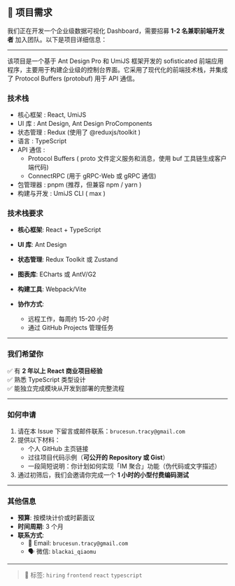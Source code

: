## 🚀 项目需求
我们正在开发一个企业级数据可视化 Dashboard，需要招募 **1-2 名兼职前端开发者** 加入团队。以下是项目详细信息：

---
该项目是一个基于 Ant Design Pro 和 UmiJS 框架开发的 sofisticated 前端应用程序，主要用于构建企业级的控制台界面。它采用了现代化的前端技术栈，并集成了 Protocol Buffers (protobuf) 用于 API 通信。

### **技术栈**
- 核心框架 : React, UmiJS
- UI 库 : Ant Design, Ant Design ProComponents
- 状态管理 : Redux (使用了 @reduxjs/toolkit )
- 语言 : TypeScript
- API 通信 :
  - Protocol Buffers ( proto 文件定义服务和消息，使用 buf 工具链生成客户端代码)
  - ConnectRPC (用于 gRPC-Web 或 gRPC 通信)
- 包管理器 : pnpm (推荐，但兼容 npm / yarn )
- 构建与开发 : UmiJS CLI ( max )

### **技术栈要求**
- **核心框架**: React + TypeScript
- **UI 库**: Ant Design
- **状态管理**: Redux Toolkit 或 Zustand
- **图表库**: ECharts 或 AntV/G2
- **构建工具**: Webpack/Vite


- **协作方式**:
  - 远程工作，每周约 15-20 小时
  - 通过 GitHub Projects 管理任务

---

### **我们希望你**
✅ 有 **2 年以上 React 商业项目经验**  
✅ 熟悉 TypeScript 类型设计  
✅ 能独立完成模块从开发到部署的完整流程    

---

### **如何申请**
1. 请在本 Issue 下留言或邮件联系：`brucesun.tracy@gmail.com`
2. 提供以下材料：
   - 个人 GitHub 主页链接
   - 过往项目代码示例（**可公开的 Repository 或 Gist**）
   - 一段简短说明：你计划如何实现「IM 聚合」功能（伪代码或文字描述）
3. 通过初筛后，我们会邀请你完成一个 **1 小时的小型付费编码测试**

---

### **其他信息**
- **预算**: 按模块计价或时薪面议  
- **时间周期**: 3 个月
- **联系方式**:  
  - 📧 Email: `brucesun.tracy@gmail.com`  
  - 🗣️ 微信: `blackai_qiaomu`  

---

> 🔖 标签: `hiring` `frontend` `react` `typescript`
